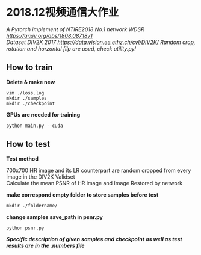 # 2018.12视频通信大作业
*A Pytorch implement of NTIRE2018 No.1 network WDSR https://arxiv.org/abs/1808.08718v1* \
*Dataset DIV2K 2017 https://data.vision.ee.ethz.ch/cvl/DIV2K/ Random crop, rotation and horzontal filp are used, check utility.py!*

## How to train
**Delete & make new**
```
vim ./loss.log
mkdir ./samples
mkdir ./checkpoint
```

**GPUs are needed for training**
```
python main.py --cuda
```

## How to test
**Test method**

700x700 HR image and its LR counterpart are random cropped from every image in the DIV2K Validset  \
Calculate the mean PSNR of HR image and Image Restored by network

**make correspond empty folder to store samples before test**
```
mkdir ./foldername/
```

**change samples save_path in psnr.py**
```
python psnr.py
```

***Specific description of given samples and checkpoint as well as test results are in the .numbers file***
